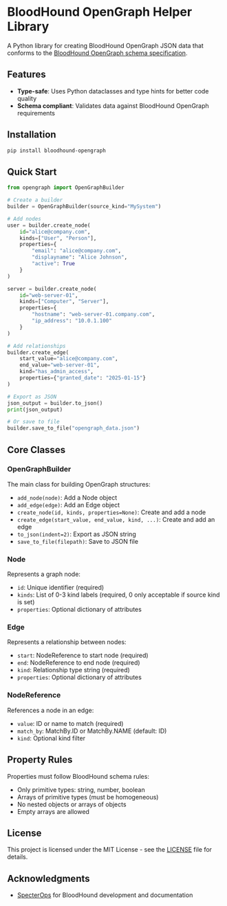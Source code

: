 # BloodHound OpenGraph Helper Library

A Python library for creating BloodHound OpenGraph JSON data that conforms to the [BloodHound OpenGraph schema specification](https://bloodhound.specterops.io/opengraph/schema).

## Features

- **Type-safe**: Uses Python dataclasses and type hints for better code quality
- **Schema compliant**: Validates data against BloodHound OpenGraph requirements

## Installation

```bash
pip install bloodhound-opengraph
```

## Quick Start

```python
from opengraph import OpenGraphBuilder

# Create a builder
builder = OpenGraphBuilder(source_kind="MySystem")

# Add nodes
user = builder.create_node(
    id="alice@company.com",
    kinds=["User", "Person"],
    properties={
        "email": "alice@company.com",
        "displayname": "Alice Johnson",
        "active": True
    }
)

server = builder.create_node(
    id="web-server-01",
    kinds=["Computer", "Server"],
    properties={
        "hostname": "web-server-01.company.com",
        "ip_address": "10.0.1.100"
    }
)

# Add relationships
builder.create_edge(
    start_value="alice@company.com",
    end_value="web-server-01",
    kind="has_admin_access",
    properties={"granted_date": "2025-01-15"}
)

# Export as JSON
json_output = builder.to_json()
print(json_output)

# Or save to file
builder.save_to_file("opengraph_data.json")
```

## Core Classes

### OpenGraphBuilder
The main class for building OpenGraph structures:
- `add_node(node)`: Add a Node object
- `add_edge(edge)`: Add an Edge object  
- `create_node(id, kinds, properties=None)`: Create and add a node
- `create_edge(start_value, end_value, kind, ...)`: Create and add an edge
- `to_json(indent=2)`: Export as JSON string
- `save_to_file(filepath)`: Save to JSON file

### Node
Represents a graph node:
- `id`: Unique identifier (required)
- `kinds`: List of 0-3 kind labels (required, 0 only acceptable if source kind is set)
- `properties`: Optional dictionary of attributes

### Edge  
Represents a relationship between nodes:
- `start`: NodeReference to start node (required)
- `end`: NodeReference to end node (required)
- `kind`: Relationship type string (required)
- `properties`: Optional dictionary of attributes

### NodeReference
References a node in an edge:
- `value`: ID or name to match (required)
- `match_by`: MatchBy.ID or MatchBy.NAME (default: ID)
- `kind`: Optional kind filter

## Property Rules

Properties must follow BloodHound schema rules:
- Only primitive types: string, number, boolean
- Arrays of primitive types (must be homogeneous)
- No nested objects or arrays of objects
- Empty arrays are allowed

## License

This project is licensed under the MIT License - see the [LICENSE](LICENSE) file for details.

## Acknowledgments

- [SpecterOps](https://specterops.io/) for BloodHound development and documentation
